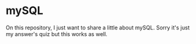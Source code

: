 # mySQL
On this repository, I just want to share a little about mySQL. Sorry it's just my answer's quiz but this works as well.

